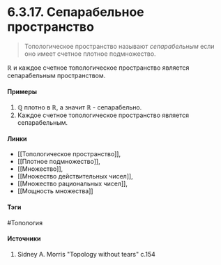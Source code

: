 # 6.3.17. Сепарабельное пространство
>Топологическое пространство называют *сепарабельным* если оно имеет счетное плотное подмножество.

$\mathbb{R}$ и каждое счетное топологическое пространство является сепарабельным пространством.

#### Примеры
1. $\mathbb{Q}$ плотно в $\mathbb{R}$, а значит $\mathbb{R}$ - сепарабельно.
2. Каждое счетное топологическое пространство является сепарабельным.
#### Линки
- [[Топологическое пространство]],
- [[Плотное подмножество]],
- [[Множество]],
- [[Множество действительных чисел]],
- [[Множество рациональных чисел]],
- [[Мощность множества]]
#### Тэги
 #Топология 
#### Источники
1. Sidney A. Morris "Topology without tears" c.154